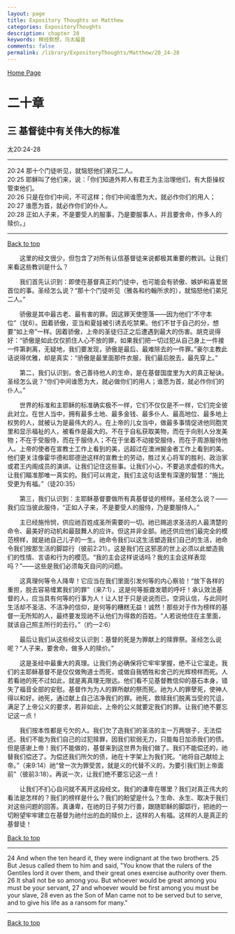 ```yaml
---
layout: page
title: Expository Thoughts on Matthew
categories: ExpositoryThoughts
description: chapter 20
keywords: 释经默想，马太福音
comments: false
permalink: /library/ExpositoryThoughts/Matthew/20_24-28
---
```

[ Home Page ]({{site.baseurl}}/index) <br>

<a name="0"></a>
# 二十章 

## 三 基督徒中有关伟大的标准

太20:24-28

***

20:24 那十个门徒听见，就恼怒他们弟兄二人。<br>
20:25 耶稣叫了他们来，说：「你们知道外邦人有君王为主治理他们，有大臣操权管束他们。<br>
20:26 只是在你们中间，不可这样；你们中间谁愿为大，就必作你们的用人；<br>
20:27 谁愿为首，就必作你们的仆人。<br>
20:28 正如人子来，不是要受人的服事，乃是要服事人，并且要舍命，作多人的赎价。」<br>

***

[Back to top](#0)

&emsp;&emsp;这里的经文很少，但包含了对所有认信基督徒来说都极其重要的教训。让我们来看这些教训是什么？

&emsp;&emsp;我们首先认识到：即使在基督真正的门徒中，也可能会有骄傲、嫉妒和喜爱居首位的事。圣经怎么说？“那十个门徒听见（雅各和约翰所求的），就恼怒他们弟兄二人。”

&emsp;&emsp;骄傲是其中最古老、最有害的罪。因这罪天使堕落——因为他们“不守本位”（犹6）。因着骄傲，亚当和夏娃被引诱去吃禁果。他们不甘于自己的分，想要“如上帝”一样。因着骄傲，上帝的圣徒归正之后遭遇到最大的伤害。胡克说得好：“骄傲是如此仅仅抓住人心不放的罪，如果我们把一切过犯从自己身上一件接一件第剥离，无疑地，我们要发现，骄傲是最后、最难除去的一件罪。”豪尔主教此话说得优雅，却是真实：“骄傲是最里面那件衣服，我们最后脱去，最先穿上。”

&emsp;&emsp;第二，我们认识到，舍己善待他人的生命，是在基督国度里为大的真正秘诀。圣经怎么说？“你们中间谁愿为大，就必做你们的用人；谁愿为首，就必作你们的仆人。”

&emsp;&emsp;世界的标准和主耶稣的标准确实极不一样，它们不仅仅是不一样，它们完全彼此对立。在世人当中，拥有最多土地、最多金钱、最多仆人、最高地位、最多地上权势的人，就被认为是最伟大的人。在上帝的儿女当中，做最多事情促进他同胞灵里和显示福祉的人，被看作是最大的。不在于自私获取美物，而在于向别人分发美物；不在于受服侍，而在于服侍人；不在于坐着不动接受服侍，而在于周游服侍他人。上帝的使者在宣教士工作上看到的美，远超过在澳洲掘金者工作上看到的美。他们更关注像霍华德和耶德逊这样的宣教士的劳动，胜过关心将军的胜利、政治家或君王内阁成员的演讲。让我们记住这些事。让我们小心，不要追求虚假的伟大。让我们瞄准那唯一真实的。我们可以肯定，我们主这句话里有深邃的智慧：“施比受更为有福。”（徒20:35）

&emsp;&emsp;第三，我们认识到：主耶稣基督要做所有真基督徒的榜样。圣经怎么说？——我们应当彼此服侍，“正如人子来，不是要受人的服侍，乃是要服侍人。”

&emsp;&emsp;主已经施怜悯，供应祂百姓成圣所需要的一切。祂已赐追求圣洁的人最清楚的命令、最美好的动机和最鼓舞人的应许。但这并非全部。祂还供应他们最完全的模范榜样，就是祂自己儿子的一生。祂命令我们以这生活塑造我们自己的生活，祂命令我们按那生活的脚踪行（彼前2:21）。这是我们在这邪恶的世上必须以此塑造我们的性情、言语和行为的模范。“我的主会这样说话吗？我的主会这样表现吗？”——这些是我们必须每天自问的问题。

&emsp;&emsp;这真理何等令人降卑！它应当在我们里面引发何等的内心察验！“放下各样的重担，脱去容易缠累我们的罪”（来7:1），这是何等振聋发聩的呼吁！承认效法基督的人，应当具有何等的行事为人！让人甘于只是说说而已，空洞认信，与此同时生活却不圣洁、不洁净的信仰，是何等的糟糕无益！诚然！那些对于作为榜样的基督一无所知的人，最终要发现祂不认他们为得救的百姓。“人若说他住在主里面，就该自己照主所行的去行。”（约一2:6）

&emsp;&emsp;最后让我们从这些经文认识到：基督的死是为罪献上的赎罪祭。圣经怎么说呢？“人子来，要舍命，做多人的赎价。”

&emsp;&emsp;这是圣经中最重大的真理。让我们务必确保将它牢牢掌握，绝不让它溜走。我们的主耶稣基督不是仅仅做殉道士而死，或做自我牺牲和舍己的光辉榜样而死。人若看祂的死不过如此，就是离真理无限远。他们看不见基督教信仰的基石本身，错失了福音全部的安慰。基督作为为人的罪所献的祭而死。祂为人的罪孽死，使神人得以和好。祂死，通过献上自己洁净我们的罪。祂死，救赎我们脱离当受的咒诅，满足了上帝公义的要求，若非如此，上帝的公义就要定我们的罪。让我们绝不要忘记这一点！

&emsp;&emsp;我们按本性都是亏欠的人。我们欠了造我们的圣洁的主一万两银子，无法偿还。我们不能为我们自己的过犯赎罪，因我们软弱无力，只能每日加添我们的债。但是感谢上帝！我们不能做的，基督来到这世界为我们做了。我们不能偿还的，祂替我们偿还了。为偿还我们所欠的债，祂在十字架上为我们死。“祂将自己献给上帝。”（来9:14）祂“曾一次为罪受苦，就是义的代替不义的，为要引我们到上帝面前”（彼前3:18）。再说一次，让我们绝不要忘记这一点！

&emsp;&emsp;让我们不扪心自问就不离开这段经文。我们的谦卑在哪里？我们对真正伟大的看法是怎样的？我们的榜样是什么？我们的盼望是什么？生命、永生、取决于我们对这些问题的回答。真谦卑，在祂的日子努力行善，跟随耶稣的脚踪行，把祂的一切盼望牢牢建立在基督为祂付出的血的赎价上，这样的人有福。这样的人是真正的基督徒！

[Back to top](#0)

***

24 And when the ten heard it, they were indignant at the two brothers. 25 But Jesus called them to him and said, "You know that the rulers of the Gentiles lord it over them, and their great ones exercise authority over them. 26 It shall not be so among you. But whoever would be great among you must be your servant, 27 and whoever would be first among you must be your slave, 28 even as the Son of Man came not to be served but to serve, and to give his life as a ransom for many."

***

[Back to top](#0)
